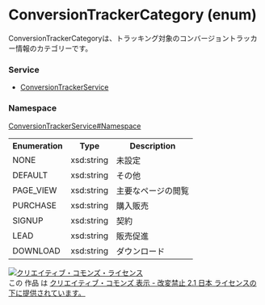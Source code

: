 # ConversionTrackerCategory (enum)
ConversionTrackerCategoryは、トラッキング対象のコンバージョントラッカー情報のカテゴリーです。

### Service
+ [ConversionTrackerService](../../services/ConversionTrackerService.md)

### Namespace
[ConversionTrackerService#Namespace](../../services/ConversionTrackerService.md#namespace)

<table>
 <tr>
  <th>Enumeration </th>
  <th>Type</th>
  <th>Description</th>
 <tr>
  <td>NONE</td>
  <td>xsd:string</td>
  <td>未設定</td>
 </tr>
 <tr>
  <td>DEFAULT</td>
  <td>xsd:string</td>
  <td>その他</td>
 </tr>
 <tr>
  <td>PAGE_VIEW</td>
  <td>xsd:string</td>
  <td>主要なページの閲覧</td>
 </tr>
 <tr>
  <td>PURCHASE</td>
  <td>xsd:string</td>
  <td>購入販売</td>
 </tr>
 <tr>
  <td>SIGNUP</td>
  <td>xsd:string</td>
  <td>契約</td>
 </tr>
 <tr>
  <td>LEAD</td>
  <td>xsd:string</td>
  <td>販売促進</td>
 </tr>
 <tr>
  <td>DOWNLOAD</td>
  <td>xsd:string</td>
  <td>ダウンロード</td>
 </tr>
</table>

<a rel="license" href="http://creativecommons.org/licenses/by-nd/2.1/jp/"><img alt="クリエイティブ・コモンズ・ライセンス" style="border-width:0" src="https://i.creativecommons.org/l/by-nd/2.1/jp/88x31.png" /></a><br />この 作品 は <a rel="license" href="http://creativecommons.org/licenses/by-nd/2.1/jp/">クリエイティブ・コモンズ 表示 - 改変禁止 2.1 日本 ライセンスの下に提供されています。</a>
